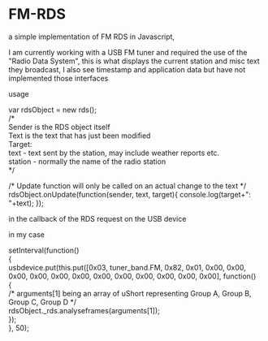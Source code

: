 # FM-RDS
a simple implementation of FM RDS in Javascript, 

I am currently working with a USB FM tuner and required the use of the "Radio Data System", this is what displays the current station and misc text they broadcast, I also see timestamp and application data but have not implemented those interfaces

usage

var rdsObject = new rds();<br />
/*<br />
  Sender is the RDS object itself<br />
  Text is the text that has just been modified<br />
  Target:<br />
    text - text sent by the station, may include weather reports etc.<br />
    station - normally the name of the radio station<br />
*/<br />

/* Update function will only be called on an actual change to the text */<br />
rdsObject.onUpdate(function(sender, text, target){ console.log(target+": "+text); });<br />

in the callback of the RDS request on the USB device

in my case

setInterval(function()<br />
{<br />
  usbdevice.put(this.put([0x03, tuner_band.FM, 0x82, 0x01, 0x00, 0x00, 0x00, 0x00, 0x00, 0x00, 0x00, 0x00, 0x00, 0x00, 0x00, 0x00], function()<br />
  {<br />
    /* arguments[1] being an array of uShort representing Group A, Group B, Group C, Group D */<br />
    rdsObject._rds.analyseframes(arguments[1]);<br />
  });<br />
}, 50);
